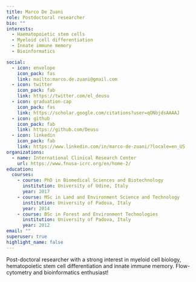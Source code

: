```yaml
---
title: Marco De Zuani
role: Postdoctoral researcher
bio: ""
interests:
  - Haematopoietic stem cells
  - Myeloid cell differentiation
  - Innate immune memory
  - Bioinformatics

social:
  - icon: envelope
    icon_pack: fas
    link: mailto:marco.de.zuani@gmail.com
  - icon: twitter
    icon_pack: fab
    link: https://twitter.com/el_deusu
  - icon: graduation-cap
    icon_pack: fas
    link: https://scholar.google.com/citations?user=qONbjdsAAAAJ
  - icon: github
    icon_pack: fab
    link: https://github.com/Deusu
  - icon: linkedin
    icon_pack: fab
    link: https://www.linkedin.com/in/marco-de-zuani/?locale=en_US
organizations:
  - name: International Clinical Research Center
    url: https://www.fnusa-icrc.org/en/home-2/
education:
  courses:
    - course: PhD in Biomedical Sciences and Biotechnology
      institution: University of Udine, Italy
      year: 2017
    - course: MSc in Land and Environment Science and Technology
      institution: University of Padova, Italy
      year: 2014
    - course: BSc in Forest and Environment Technologies
      institution: University of Padova, Italy
      year: 2012
email: ""
superuser: true
highlight_name: false
---
```


Post-doctoral researcher with a strong interest in myeloid cell biology, hematopoietic stem cell differentiation and innate immune memory. Flow-cytometry and bioinformatics enthusiast!
